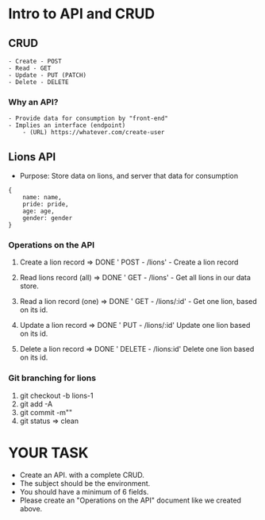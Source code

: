 # Intro to API and CRUD

## CRUD
    - Create - POST
    - Read - GET
    - Update - PUT (PATCH)
    - Delete - DELETE

### Why an API?
    - Provide data for consumption by "front-end"
    - Implies an interface (endpoint)
        - (URL) https://whatever.com/create-user

## Lions API
- Purpose: Store data on lions, and server that data for consumption

```
{
    name: name,
    pride: pride,
    age: age,
    gender: gender
}
```
### Operations on the API
1. Create a lion record => DONE
' POST - /lions' -  Create a lion record

2. Read lions record (all) => DONE
' GET - /lions' -  Get all lions in our data store.

3. Read a lion record (one) => DONE
' GET - /lions/:id' -  Get one lion, based on its id.

4. Update a lion record => DONE
' PUT - /lions/:id' Update one lion based on its id.

5. Delete a lion record => DONE
' DELETE - /lions:id' Delete one lion based on its id.

### Git branching for lions
1. git checkout -b lions-1
2. git add -A
3. git commit -m"<message>"
4. git status => clean

# YOUR TASK
- Create an API. with a complete CRUD.
- The subject should be the environment.
- You should have a minimum of 6 fields.
- Please create an "Operations on the API" document like we created above.
